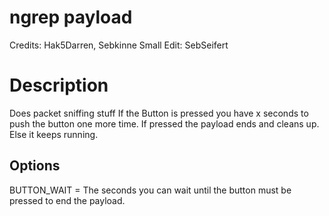 # ngrep payload
Credits: Hak5Darren, Sebkinne
Small Edit: SebSeifert

# Description

Does packet sniffing stuff
If the Button is pressed you have x seconds to push the button one more time. If pressed the payload ends and cleans up. Else it keeps running.

## Options
BUTTON_WAIT = The seconds you can wait until the button must be pressed to end the payload.


